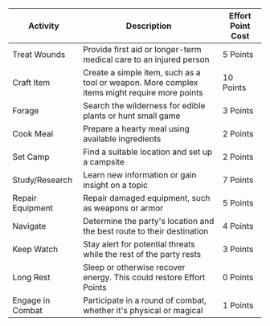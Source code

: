 

| Activity | Description | Effort Point Cost |
|----------|-------------|-------------------|
| Treat Wounds | Provide first aid or longer-term medical care to an injured person | 5 Points |
| Craft Item | Create a simple item, such as a tool or weapon. More complex items might require more points | 10 Points |
| Forage | Search the wilderness for edible plants or hunt small game | 3 Points |
| Cook Meal | Prepare a hearty meal using available ingredients | 2 Points |
| Set Camp | Find a suitable location and set up a campsite | 2 Points |
| Study/Research | Learn new information or gain insight on a topic | 7 Points |
| Repair Equipment | Repair damaged equipment, such as weapons or armor | 5 Points |
| Navigate | Determine the party's location and the best route to their destination | 4 Points |
| Keep Watch | Stay alert for potential threats while the rest of the party rests | 3 Points |
| Long Rest | Sleep or otherwise recover energy. This could restore Effort Points | 0 Points |
| Engage in Combat | Participate in a round of combat, whether it's physical or magical | 1 Points |
